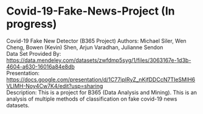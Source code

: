 # Covid-19-Fake-News-Project (In progress)
Covid-19 Fake New Detector (B365 Project) Authors: Michael Siler, Wen Cheng, Bowen (Kevin) Shen, Arjun Varadhan, Julianne Sendon  
Data Set Provided By: https://data.mendeley.com/datasets/zwfdmp5syg/1/files/3063167e-1d3b-4604-a630-16016a84e8db  
Presentation: https://docs.google.com/presentation/d/1C77iplRyZ_nKjfDDCcN7TIeSMlH6VLIMH-Noy4Cw7K4/edit?usp=sharing  
Description: This is a project for B365 (Data Analysis and Mining). This is an analysis of multiple methods of classification on fake covid-19 news datasets.
